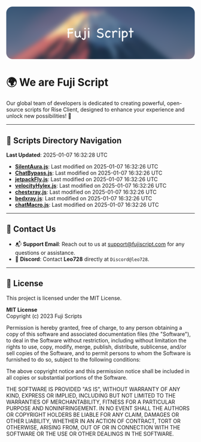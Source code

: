 ![Banner](.github/b.webp)

# 🌍 **We are Fuji Script**

Our global team of developers is dedicated to creating powerful, open-source scripts for Rise Client, designed to enhance your experience and unlock new possibilities! 🌟

---
<!-- SCRIPTS_NAVIGATION_START -->
## 📂 **Scripts Directory Navigation**

**Last Updated**: 2025-01-07 16:32:28 UTC

- **[SilentAura.js](scripts/SilentAura.js)**: Last modified on 2025-01-07 16:32:26 UTC
- **[ChatBypass.js](scripts/ChatBypass.js)**: Last modified on 2025-01-07 16:32:26 UTC
- **[jetpackFly.js](scripts/jetpackFly.js)**: Last modified on 2025-01-07 16:32:26 UTC
- **[velocityHylex.js](scripts/velocityHylex.js)**: Last modified on 2025-01-07 16:32:26 UTC
- **[chestxray.js](scripts/chestxray.js)**: Last modified on 2025-01-07 16:32:26 UTC
- **[bedxray.js](scripts/bedxray.js)**: Last modified on 2025-01-07 16:32:26 UTC
- **[chatMacro.js](scripts/chatMacro.js)**: Last modified on 2025-01-07 16:32:26 UTC

<!-- SCRIPTS_NAVIGATION_END -->

---

## 💬 **Contact Us**  
- 📬 **Support Email**: Reach out to us at [support@fujiscript.com](mailto:support@fujiscript.com) for any questions or assistance.  
- 💬 **Discord**: Contact **Leo728** directly at `Discord@leo728`.

---

## 📜 **License**

This project is licensed under the MIT License.  

**MIT License**  
Copyright (c) 2023 Fuji Scripts  

Permission is hereby granted, free of charge, to any person obtaining a copy of this software and associated documentation files (the "Software"), to deal in the Software without restriction, including without limitation the rights to use, copy, modify, merge, publish, distribute, sublicense, and/or sell copies of the Software, and to permit persons to whom the Software is furnished to do so, subject to the following conditions:  

The above copyright notice and this permission notice shall be included in all copies or substantial portions of the Software.  

THE SOFTWARE IS PROVIDED "AS IS", WITHOUT WARRANTY OF ANY KIND, EXPRESS OR IMPLIED, INCLUDING BUT NOT LIMITED TO THE WARRANTIES OF MERCHANTABILITY, FITNESS FOR A PARTICULAR PURPOSE AND NONINFRINGEMENT. IN NO EVENT SHALL THE AUTHORS OR COPYRIGHT HOLDERS BE LIABLE FOR ANY CLAIM, DAMAGES OR OTHER LIABILITY, WHETHER IN AN ACTION OF CONTRACT, TORT OR OTHERWISE, ARISING FROM, OUT OF OR IN CONNECTION WITH THE SOFTWARE OR THE USE OR OTHER DEALINGS IN THE SOFTWARE.  
